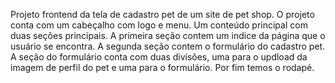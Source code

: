 Projeto frontend da tela de cadastro pet de um site de pet shop. O projeto conta com um cabeçalho com logo e menu. Um conteúdo principal com duas seções principais. A primeira seção contem um indice da página que o usuário se encontra. A segunda seção contem o formulário do cadastro pet. A seção do formulário conta com duas divisões, uma para o updload da imagem de perfil do pet e uma para o formulário. Por fim temos o rodapé.